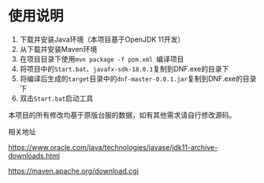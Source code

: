 # 使用说明

1. 下载并安装Java环境（本项目基于OpenJDK 11开发）
2. 从下载并安装Maven环境
3. 在项目目录下使用`mvn package -f pom.xml `编译项目
4. 将项目中的`Start.bat`、`javafx-sdk-18.0.1`复制到DNF.exe的目录下
5. 将编译后生成的`target`目录中的`dnf-master-0.0.1.jar`复制到DNF.exe的目录下
6. 双击`Start.bat`启动工具

本项目的所有修改均基于原版台服的数据，如有其他需求请自行修改源码。



相关地址

https://www.oracle.com/java/technologies/javase/jdk11-archive-downloads.html

https://maven.apache.org/download.cgi